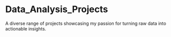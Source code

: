 # Data_Analysis_Projects
A diverse range of projects showcasing my passion for turning raw data into actionable insights.
